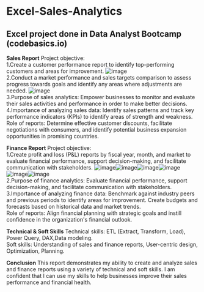 # Excel-Sales-Analytics
## Excel project done in Data Analyst Bootcamp (codebasics.io)
<b>Sales Report</b>
Project objective:<br>
1.Create a customer performance report to identify top-performing customers and areas for improvement.
![image](https://github.com/SaiKiranBudita/Excel-Sales-Analytics/assets/101615781/31f2addf-374a-4638-8a71-562be90e65ab)<br>
2.Conduct a market performance and sales targets comparison to assess progress towards goals and identify any areas where adjustments are needed.
![image](https://github.com/SaiKiranBudita/Excel-Sales-Analytics/assets/101615781/365f0a7c-e38d-4cca-8389-3d7de6fbb0b9)<br>
3.Purpose of sales analytics: Empower businesses to monitor and evaluate their sales activities and performance in order to make better decisions.<br>
4.Importance of analyzing sales data: Identify sales patterns and track key performance indicators (KPIs) to identify areas of strength and weakness.<br>
Role of reports: Determine effective customer discounts, facilitate negotiations with consumers, and identify potential business expansion opportunities in promising countries.<br>

<b>Finance Report</b>
Project objective:<br>
1.Create profit and loss (P&L) reports by fiscal year, month, and market to evaluate financial performance, support decision-making, and facilitate communication with stakeholders.
![image](https://github.com/SaiKiranBudita/Excel-Sales-Analytics/assets/101615781/0dc55833-6307-47aa-8f65-d93ae048444c)![image](https://github.com/SaiKiranBudita/Excel-Sales-Analytics/assets/101615781/a76b70e5-7f9f-46b5-b669-f5bec8cff817)![image](https://github.com/SaiKiranBudita/Excel-Sales-Analytics/assets/101615781/81b6f65c-533b-44c2-9c6a-8542f6cc74c5)![image](https://github.com/SaiKiranBudita/Excel-Sales-Analytics/assets/101615781/8aaa1abf-1521-4f7a-967b-39c0c1b0dde2)![image](https://github.com/SaiKiranBudita/Excel-Sales-Analytics/assets/101615781/39a229c0-da51-4a4b-98cd-37f4c377eeec)![image](https://github.com/SaiKiranBudita/Excel-Sales-Analytics/assets/101615781/c5de2621-bd8c-49a9-9a97-ac2e87422aca)<br>
2.Purpose of finance analytics: Evaluate financial performance, support decision-making, and facilitate communication with stakeholders.<br>
3.Importance of analyzing finance data: Benchmark against industry peers and previous periods to identify areas for improvement. Create budgets and forecasts based on historical data and market trends.<br>
Role of reports: Align financial planning with strategic goals and instill confidence in the organization's financial outlook.<br>

<b>Technical & Soft Skills</b>
Technical skills: ETL (Extract, Transform, Load), Power Query, DAX,Data modeling.<br>
Soft skills: Understanding of sales and finance reports, User-centric design, Optimization, Planning.<br>

<b>Conclusion</b>
This report demonstrates my ability to create and analyze sales and finance reports using a variety of technical and soft skills. I am confident that I can use my skills to help businesses improve their sales performance and financial health.

